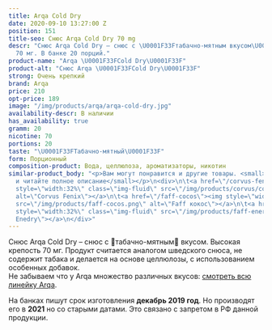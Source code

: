 ```yaml
---
title: Arqa Cold Dry
date: 2020-09-10 13:27:00 Z
position: 151
title-seo: Снюс Arqa Cold Dry 70 mg
descr: "Снюс Arqa Cold Dry – снюс с \U0001F33Fтабачно-мятным вкусом\U0001F33F. Крепость
  70 мг. В банке 20 порций."
product-name: "Arqa \U0001F33FCold Dry\U0001F33F"
product-alt: "Снюс Arqa \U0001F33FCold Dry\U0001F33F"
strong: Очень крепкий
brand: Arqa
price: 210
opt-price: 189
image: "/img/products/arqa/arqa-cold-dry.jpg"
availability-descr: В наличии
has_availability: true
gramm: 20
nicotine: 70
portions: 20
taste: "\U0001F33FТабачно-мятный\U0001F33F"
form: Порционный
composition-product: Вода, целлюлоза, ароматизаторы, никотин
similar-product_body: "<p>Вам могут понравится и другие товары. <small>Жмите на картинки
  и читайте полное описание</small></p>\n<div>\n\t<a href=\"/corvus-fenix-barberry\"><img
  style=\"width:32%\" class=\"img-fluid\" src=\"/img/products/corvus/corvus-fenix.png\"
  alt=\"Corvus Fenix\"></a>\n\t<a href=\"/faff-cocos\"><img style=\"width:32%\" class=\"img-fluid\"
  src=\"/img/products/faff-cocos.png\" alt=\"Faff кокос\"></a>\n\t<a href=\"/faff-snus-energy\"><img
  style=\"width:32%\" class=\"img-fluid\" src=\"/img/products/faff-energy.png\" alt=\"Faff
  Enedry\"></a>\n</div>"
---
```


Снюс Arqa Cold Dry – снюс с 🌿табачно-мятным🌿 вкусом. Высокая крепость 70 мг. Продукт считается аналогом шведского снюса, не содержит табака и делается на основе целлюлозы, с использованием особенных добавок.<br>
Не забываем что у Arqa множество различных вкусов: [смотреть всю линейку Arqa](/arqa).

На банках пишут срок изготовления **декабрь 2019 год**. Но производят его в **2021** но со старыми датами. Это связано с запретом в РФ данной продукции.